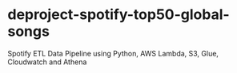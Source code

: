 # deproject-spotify-top50-global-songs
Spotify ETL Data Pipeline using Python, AWS Lambda, S3, Glue, Cloudwatch and Athena
